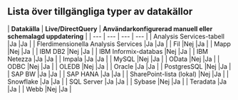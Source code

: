 ## <a name="list-of-available-data-source-types"></a>Lista över tillgängliga typer av datakällor
| **Datakälla** | **Live/DirectQuery** | **Användarkonfigurerad manuell eller schemalagd uppdatering** |
| --- | --- | --- | --- |
| Analysis Services-tabell |Ja |Ja |
| Flerdimensionella Analysis Services |Ja |Ja |
| Fil |Nej |Ja |
| Mapp |Nej |Ja |
| IBM DB2 |Nej |Ja |
| IBM Informix-databas |Nej |Ja |
| IBM Netezza |Ja |Ja |
| Impala |Ja |Ja |
| MySQL |Nej |Ja |
| OData |Nej |Ja |
| ODBC |Nej |Ja |
| OLEDB |Nej |Ja |
| Oracle |Ja |Ja |
| PostgresSQL |Nej |Ja |
| SAP BW |Ja |Ja |
| SAP HANA |Ja |Ja |
| SharePoint-lista (lokal) |Nej |Ja |
| Snowflake |Ja |Ja |
| SQL Server |Ja |Ja |
| Sybase |Nej |Ja |
| Teradata |Ja |Ja |
| Webb |Nej |Ja |

